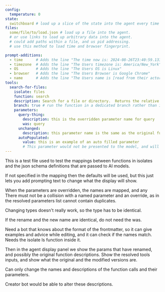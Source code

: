 ```yaml
---
config:
  temperature: 0
state:
  switchboard # load up a slice of the state into the agent every time
files:
  some/file/to/load.json # load up a file into the agent.
  # or use links to load up arbitrary data into the agent.
  # could add paths within a file, and us pid addressing.
  # use this method to load time and browser fingerprint.

prompt-additions:
  - time      # Adds the line "The time now is: 2024-08-26T23:40:59.133Z"
  - timezone  # Adds the line "The Users timezone is: America/New_York"
  - OS        # Adds the line "The Users OS is Linux"
  - browser   # Adds the line "The Users Browser is Google Chrome"
  - name      # Adds the line "The Users name is [read from their actor profile]"
tools:
  search-for-files:
    isolate: files
    function: search
    description: Search for a file or directory.  Returns the relative path to the first match. This is some extra text to help the model make a choice better
    branch: true # run the function in a dedicated branch rather than in band
    parameters:
      query-thing:
        description: this is the overridden parameter name for query
        was: query
      unchanged:
        description: this parameter name is the same as the original function name so it does not need the 'was' property as the mapping is clear
      autoPopulated:
        value: this is an example of an auto filled parameter
        # This parameter would not be presented to the model, and will always be filled in to the value given here.  This is useful for things like restricting the ls function only certain file names, or restricting read to only be certain file extensions.
---
```


This is a test file used to test the mappings between functions in isolates and
the json schema definitions that are passed to AI models.

If not specified in the mapping then the defaults will be used, but this just
lets you add prompting text to change what the display will show.

When the parameters are overridden, the names are mapped, and any There must not
be a collision with a named parameter and an override, as in the resolved
parameters list cannot contain duplicates.

Changing types doesn't really work, so the type has to be identical.

If the rename and the new name are identical, do not need the was.

Need a bot that knows about the format of the frontmatter, so it can give
examples and advice while editing, and it can check if the names match. Needs
the isolate ls function inside it.

Then in the agent display panel we show the params that have renamed, and
possibly the original function descriptions. Show the resolved tools inputs, and
show what the original and the modified versions are.

Can only change the names and descriptions of the function calls and their
parameters.

Creator bot would be able to alter these descriptions.
